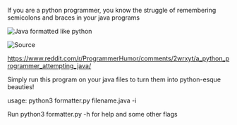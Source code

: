 If you are a python programmer, you know the struggle of remembering semicolons and braces in your java programs

![Java formatted like python](https://i.imgur.com/wG51k7v.png)

![Source](https://www.reddit.com/r/ProgrammerHumor/comments/2wrxyt/a_python_programmer_attempting_java/)

https://www.reddit.com/r/ProgrammerHumor/comments/2wrxyt/a_python_programmer_attempting_java/

Simply run this program on your java files to turn them into python-esque beauties!

usage: python3 formatter.py filename.java -i

Run python3 formatter.py -h for help and some other flags
